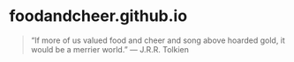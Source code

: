 # foodandcheer.github.io

> “If more of us valued food and cheer and song above hoarded gold, it would be a merrier world.”
― J.R.R. Tolkien
